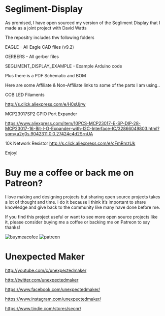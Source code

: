 # Segliment-Display

As promised, I have open sourced my version of the Segliment Display that I made as a joint project with David Watts

The repositry includes thw following folders

EAGLE - All Eagle CAD files (v9.2)

GERBERS - All gerber files

SEGLIMENT_DISPLAY_EXAMPLE - Example Arduino code


Plus there is a PDF Schematic and BOM

Here are some Affiliate & Non-Affiliate links to some of the parts I am using..

COB LED Filaments 

http://s.click.aliexpress.com/e/H0sUjrw

MCP23017SP2 GPIO Port Expander

https://www.aliexpress.com/item/10PCS-MCP23017-E-SP-DIP-28-MCP23017-16-Bit-I-O-Expander-with-I2C-Interface-IC/32866049803.html?spm=a2g0s.9042311.0.0.27424c4d2SrnUA

10k Network Resistor
http://s.click.aliexpress.com/e/cFmRmzUk


Enjoy!

# Buy me a coffee or back me on Patreon?
I love making and designing projects but sharing open source projects takes a lot of thought and time. I do it because I think it’s important to share knowledge and give back to the community like many have done before me.

If you find this project useful or want to see more open source projects like it, please consider buying me a coffee or backing me on Patreon to say thanks!

[![buymeacofee](https://www.buymeacoffee.com/assets/img/custom_images/orange_img.png)](https://www.buymeacoffee.com/YLVGbhJP0)
[![patreon](http://3sprockets.com.au/um/PatreonSmall.jpg)](https://www.patreon.com/unexpectedmaker)

# Unexpected Maker
http://youtube.com/c/unexpectedmaker

http://twitter.com/unexpectedmaker

https://www.facebook.com/unexpectedmaker/

https://www.instagram.com/unexpectedmaker/

https://www.tindie.com/stores/seonr/
